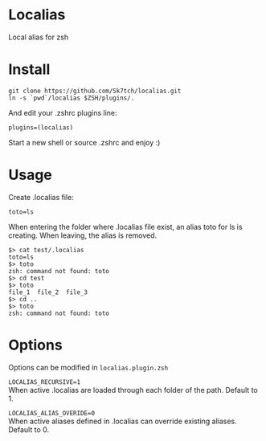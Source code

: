 # Localias
Local alias for zsh

# Install
```
git clone https://github.com/Sk7tch/localias.git
ln -s `pwd`/localias $ZSH/plugins/.
```
And edit your .zshrc plugins line:
```
plugins=(localias)
```
Start a new shell or source .zshrc and enjoy :)

# Usage
Create .localias file:
```
toto=ls
```
When entering the folder where .localias file exist, an alias toto for ls is creating.
When leaving, the alias is removed.

```
$> cat test/.localias
toto=ls
$> toto
zsh: command not found: toto
$> cd test
$> toto
file_1  file_2  file_3
$> cd ..
$> toto
zsh: command not found: toto
```

# Options
Options can be modified in ```localias.plugin.zsh```  
  
```LOCALIAS_RECURSIVE=1```  
When active .localias are loaded through each folder of the path. Default to 1.  
  
```LOCALIAS_ALIAS_OVERIDE=0```  
When active aliases defined in .localias can override existing aliases. Default to 0.  


